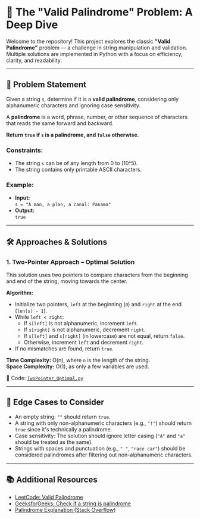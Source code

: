 # 🔀 The "Valid Palindrome" Problem: A Deep Dive

Welcome to the repository! This project explores the classic **"Valid Palindrome"** problem — a challenge in string manipulation and validation. Multiple solutions are implemented in Python with a focus on efficiency, clarity, and readability.

---

## 🎯 Problem Statement

Given a string `s`, determine if it is a **valid palindrome**, considering only alphanumeric characters and ignoring case sensitivity.

A **palindrome** is a word, phrase, number, or other sequence of characters that reads the same forward and backward.

**Return `true` if `s` is a palindrome, and `false` otherwise.**

### Constraints:
- The string `s` can be of any length from 0 to \(10^5\).
- The string contains only printable ASCII characters.

### Example:
- **Input:**  
  `s = "A man, a plan, a canal: Panama"`  
- **Output:**  
  `true`

---

## 🛠️ Approaches & Solutions

### 1. Two-Pointer Approach – Optimal Solution

This solution uses two pointers to compare characters from the beginning and end of the string, moving towards the center.

**Algorithm:**
- Initialize two pointers, `left` at the beginning (`0`) and `right` at the end (`len(s) - 1`).
- While `left < right`:  
  - If `s[left]` is not alphanumeric, increment `left`.  
  - If `s[right]` is not alphanumeric, decrement `right`.  
  - If `s[left]` and `s[right]` (in lowercase) are not equal, return `false`.  
  - Otherwise, increment `left` and decrement `right`.
- If no mismatches are found, return `true`.

**Time Complexity:** O(n), where `n` is the length of the string.  
**Space Complexity:** O(1), as only a few variables are used.

🔗 Code: [`TwoPointer_Optimal.py`](./TwoPointer_Optimal.cpp)

---

## 🧪 Edge Cases to Consider

- An empty string: `""` should return `true`.
- A string with only non-alphanumeric characters (e.g., `"!"`) should return `true` since it's technically a palindrome.
- Case sensitivity: The solution should ignore letter casing (`"A"` and `"a"` should be treated as the same).
- Strings with spaces and punctuation (e.g., `" "`, `"race car"`) should be considered palindromes after filtering out non-alphanumeric characters.

---

## 📚 Additional Resources

- [LeetCode: Valid Palindrome](https://leetcode.com/problems/valid-palindrome/)
- [GeeksforGeeks: Check if a string is palindrome](https://www.geeksforgeeks.org/check-if-a-string-is-palindrome-or-not/)
- [Palindrome Explanation (Stack Overflow)](https://stackoverflow.com/questions/35242023/check-if-a-string-is-palindrome-in-python)
